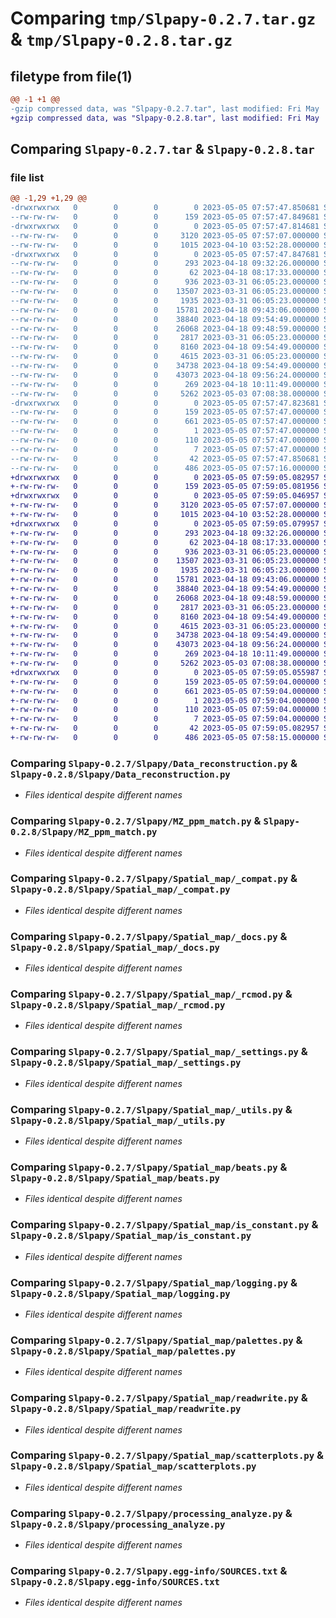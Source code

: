 # Comparing `tmp/Slpapy-0.2.7.tar.gz` & `tmp/Slpapy-0.2.8.tar.gz`

## filetype from file(1)

```diff
@@ -1 +1 @@
-gzip compressed data, was "Slpapy-0.2.7.tar", last modified: Fri May  5 07:57:47 2023, max compression
+gzip compressed data, was "Slpapy-0.2.8.tar", last modified: Fri May  5 07:59:05 2023, max compression
```

## Comparing `Slpapy-0.2.7.tar` & `Slpapy-0.2.8.tar`

### file list

```diff
@@ -1,29 +1,29 @@
-drwxrwxrwx   0        0        0        0 2023-05-05 07:57:47.850681 Slpapy-0.2.7/
--rw-rw-rw-   0        0        0      159 2023-05-05 07:57:47.849681 Slpapy-0.2.7/PKG-INFO
-drwxrwxrwx   0        0        0        0 2023-05-05 07:57:47.814681 Slpapy-0.2.7/Slpapy/
--rw-rw-rw-   0        0        0     3120 2023-05-05 07:57:07.000000 Slpapy-0.2.7/Slpapy/Data_reconstruction.py
--rw-rw-rw-   0        0        0     1015 2023-04-10 03:52:28.000000 Slpapy-0.2.7/Slpapy/MZ_ppm_match.py
-drwxrwxrwx   0        0        0        0 2023-05-05 07:57:47.847681 Slpapy-0.2.7/Slpapy/Spatial_map/
--rw-rw-rw-   0        0        0      293 2023-04-18 09:32:26.000000 Slpapy-0.2.7/Slpapy/Spatial_map/Spatial_map.py
--rw-rw-rw-   0        0        0       62 2023-04-18 08:17:33.000000 Slpapy-0.2.7/Slpapy/Spatial_map/__init__.py
--rw-rw-rw-   0        0        0      936 2023-03-31 06:05:23.000000 Slpapy-0.2.7/Slpapy/Spatial_map/_compat.py
--rw-rw-rw-   0        0        0    13507 2023-03-31 06:05:23.000000 Slpapy-0.2.7/Slpapy/Spatial_map/_docs.py
--rw-rw-rw-   0        0        0     1935 2023-03-31 06:05:23.000000 Slpapy-0.2.7/Slpapy/Spatial_map/_rcmod.py
--rw-rw-rw-   0        0        0    15781 2023-04-18 09:43:06.000000 Slpapy-0.2.7/Slpapy/Spatial_map/_settings.py
--rw-rw-rw-   0        0        0    38840 2023-04-18 09:54:49.000000 Slpapy-0.2.7/Slpapy/Spatial_map/_utils.py
--rw-rw-rw-   0        0        0    26068 2023-04-18 09:48:59.000000 Slpapy-0.2.7/Slpapy/Spatial_map/beats.py
--rw-rw-rw-   0        0        0     2817 2023-03-31 06:05:23.000000 Slpapy-0.2.7/Slpapy/Spatial_map/is_constant.py
--rw-rw-rw-   0        0        0     8160 2023-04-18 09:54:49.000000 Slpapy-0.2.7/Slpapy/Spatial_map/logging.py
--rw-rw-rw-   0        0        0     4615 2023-03-31 06:05:23.000000 Slpapy-0.2.7/Slpapy/Spatial_map/palettes.py
--rw-rw-rw-   0        0        0    34738 2023-04-18 09:54:49.000000 Slpapy-0.2.7/Slpapy/Spatial_map/readwrite.py
--rw-rw-rw-   0        0        0    43073 2023-04-18 09:56:24.000000 Slpapy-0.2.7/Slpapy/Spatial_map/scatterplots.py
--rw-rw-rw-   0        0        0      269 2023-04-18 10:11:49.000000 Slpapy-0.2.7/Slpapy/__init__.py
--rw-rw-rw-   0        0        0     5262 2023-05-03 07:08:38.000000 Slpapy-0.2.7/Slpapy/processing_analyze.py
-drwxrwxrwx   0        0        0        0 2023-05-05 07:57:47.823681 Slpapy-0.2.7/Slpapy.egg-info/
--rw-rw-rw-   0        0        0      159 2023-05-05 07:57:47.000000 Slpapy-0.2.7/Slpapy.egg-info/PKG-INFO
--rw-rw-rw-   0        0        0      661 2023-05-05 07:57:47.000000 Slpapy-0.2.7/Slpapy.egg-info/SOURCES.txt
--rw-rw-rw-   0        0        0        1 2023-05-05 07:57:47.000000 Slpapy-0.2.7/Slpapy.egg-info/dependency_links.txt
--rw-rw-rw-   0        0        0      110 2023-05-05 07:57:47.000000 Slpapy-0.2.7/Slpapy.egg-info/requires.txt
--rw-rw-rw-   0        0        0        7 2023-05-05 07:57:47.000000 Slpapy-0.2.7/Slpapy.egg-info/top_level.txt
--rw-rw-rw-   0        0        0       42 2023-05-05 07:57:47.850681 Slpapy-0.2.7/setup.cfg
--rw-rw-rw-   0        0        0      486 2023-05-05 07:57:16.000000 Slpapy-0.2.7/setup.py
+drwxrwxrwx   0        0        0        0 2023-05-05 07:59:05.082957 Slpapy-0.2.8/
+-rw-rw-rw-   0        0        0      159 2023-05-05 07:59:05.081956 Slpapy-0.2.8/PKG-INFO
+drwxrwxrwx   0        0        0        0 2023-05-05 07:59:05.046957 Slpapy-0.2.8/Slpapy/
+-rw-rw-rw-   0        0        0     3120 2023-05-05 07:57:07.000000 Slpapy-0.2.8/Slpapy/Data_reconstruction.py
+-rw-rw-rw-   0        0        0     1015 2023-04-10 03:52:28.000000 Slpapy-0.2.8/Slpapy/MZ_ppm_match.py
+drwxrwxrwx   0        0        0        0 2023-05-05 07:59:05.079957 Slpapy-0.2.8/Slpapy/Spatial_map/
+-rw-rw-rw-   0        0        0      293 2023-04-18 09:32:26.000000 Slpapy-0.2.8/Slpapy/Spatial_map/Spatial_map.py
+-rw-rw-rw-   0        0        0       62 2023-04-18 08:17:33.000000 Slpapy-0.2.8/Slpapy/Spatial_map/__init__.py
+-rw-rw-rw-   0        0        0      936 2023-03-31 06:05:23.000000 Slpapy-0.2.8/Slpapy/Spatial_map/_compat.py
+-rw-rw-rw-   0        0        0    13507 2023-03-31 06:05:23.000000 Slpapy-0.2.8/Slpapy/Spatial_map/_docs.py
+-rw-rw-rw-   0        0        0     1935 2023-03-31 06:05:23.000000 Slpapy-0.2.8/Slpapy/Spatial_map/_rcmod.py
+-rw-rw-rw-   0        0        0    15781 2023-04-18 09:43:06.000000 Slpapy-0.2.8/Slpapy/Spatial_map/_settings.py
+-rw-rw-rw-   0        0        0    38840 2023-04-18 09:54:49.000000 Slpapy-0.2.8/Slpapy/Spatial_map/_utils.py
+-rw-rw-rw-   0        0        0    26068 2023-04-18 09:48:59.000000 Slpapy-0.2.8/Slpapy/Spatial_map/beats.py
+-rw-rw-rw-   0        0        0     2817 2023-03-31 06:05:23.000000 Slpapy-0.2.8/Slpapy/Spatial_map/is_constant.py
+-rw-rw-rw-   0        0        0     8160 2023-04-18 09:54:49.000000 Slpapy-0.2.8/Slpapy/Spatial_map/logging.py
+-rw-rw-rw-   0        0        0     4615 2023-03-31 06:05:23.000000 Slpapy-0.2.8/Slpapy/Spatial_map/palettes.py
+-rw-rw-rw-   0        0        0    34738 2023-04-18 09:54:49.000000 Slpapy-0.2.8/Slpapy/Spatial_map/readwrite.py
+-rw-rw-rw-   0        0        0    43073 2023-04-18 09:56:24.000000 Slpapy-0.2.8/Slpapy/Spatial_map/scatterplots.py
+-rw-rw-rw-   0        0        0      269 2023-04-18 10:11:49.000000 Slpapy-0.2.8/Slpapy/__init__.py
+-rw-rw-rw-   0        0        0     5262 2023-05-03 07:08:38.000000 Slpapy-0.2.8/Slpapy/processing_analyze.py
+drwxrwxrwx   0        0        0        0 2023-05-05 07:59:05.055987 Slpapy-0.2.8/Slpapy.egg-info/
+-rw-rw-rw-   0        0        0      159 2023-05-05 07:59:04.000000 Slpapy-0.2.8/Slpapy.egg-info/PKG-INFO
+-rw-rw-rw-   0        0        0      661 2023-05-05 07:59:04.000000 Slpapy-0.2.8/Slpapy.egg-info/SOURCES.txt
+-rw-rw-rw-   0        0        0        1 2023-05-05 07:59:04.000000 Slpapy-0.2.8/Slpapy.egg-info/dependency_links.txt
+-rw-rw-rw-   0        0        0      110 2023-05-05 07:59:04.000000 Slpapy-0.2.8/Slpapy.egg-info/requires.txt
+-rw-rw-rw-   0        0        0        7 2023-05-05 07:59:04.000000 Slpapy-0.2.8/Slpapy.egg-info/top_level.txt
+-rw-rw-rw-   0        0        0       42 2023-05-05 07:59:05.082957 Slpapy-0.2.8/setup.cfg
+-rw-rw-rw-   0        0        0      486 2023-05-05 07:58:15.000000 Slpapy-0.2.8/setup.py
```

### Comparing `Slpapy-0.2.7/Slpapy/Data_reconstruction.py` & `Slpapy-0.2.8/Slpapy/Data_reconstruction.py`

 * *Files identical despite different names*

### Comparing `Slpapy-0.2.7/Slpapy/MZ_ppm_match.py` & `Slpapy-0.2.8/Slpapy/MZ_ppm_match.py`

 * *Files identical despite different names*

### Comparing `Slpapy-0.2.7/Slpapy/Spatial_map/_compat.py` & `Slpapy-0.2.8/Slpapy/Spatial_map/_compat.py`

 * *Files identical despite different names*

### Comparing `Slpapy-0.2.7/Slpapy/Spatial_map/_docs.py` & `Slpapy-0.2.8/Slpapy/Spatial_map/_docs.py`

 * *Files identical despite different names*

### Comparing `Slpapy-0.2.7/Slpapy/Spatial_map/_rcmod.py` & `Slpapy-0.2.8/Slpapy/Spatial_map/_rcmod.py`

 * *Files identical despite different names*

### Comparing `Slpapy-0.2.7/Slpapy/Spatial_map/_settings.py` & `Slpapy-0.2.8/Slpapy/Spatial_map/_settings.py`

 * *Files identical despite different names*

### Comparing `Slpapy-0.2.7/Slpapy/Spatial_map/_utils.py` & `Slpapy-0.2.8/Slpapy/Spatial_map/_utils.py`

 * *Files identical despite different names*

### Comparing `Slpapy-0.2.7/Slpapy/Spatial_map/beats.py` & `Slpapy-0.2.8/Slpapy/Spatial_map/beats.py`

 * *Files identical despite different names*

### Comparing `Slpapy-0.2.7/Slpapy/Spatial_map/is_constant.py` & `Slpapy-0.2.8/Slpapy/Spatial_map/is_constant.py`

 * *Files identical despite different names*

### Comparing `Slpapy-0.2.7/Slpapy/Spatial_map/logging.py` & `Slpapy-0.2.8/Slpapy/Spatial_map/logging.py`

 * *Files identical despite different names*

### Comparing `Slpapy-0.2.7/Slpapy/Spatial_map/palettes.py` & `Slpapy-0.2.8/Slpapy/Spatial_map/palettes.py`

 * *Files identical despite different names*

### Comparing `Slpapy-0.2.7/Slpapy/Spatial_map/readwrite.py` & `Slpapy-0.2.8/Slpapy/Spatial_map/readwrite.py`

 * *Files identical despite different names*

### Comparing `Slpapy-0.2.7/Slpapy/Spatial_map/scatterplots.py` & `Slpapy-0.2.8/Slpapy/Spatial_map/scatterplots.py`

 * *Files identical despite different names*

### Comparing `Slpapy-0.2.7/Slpapy/processing_analyze.py` & `Slpapy-0.2.8/Slpapy/processing_analyze.py`

 * *Files identical despite different names*

### Comparing `Slpapy-0.2.7/Slpapy.egg-info/SOURCES.txt` & `Slpapy-0.2.8/Slpapy.egg-info/SOURCES.txt`

 * *Files identical despite different names*

